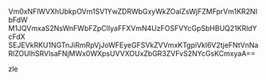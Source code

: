 Vm0xNFlWVXhUbkpOVm1SV1YwZDRWbGxyWkZOalZsWjFZMFprVm1KR2NIbFdW
M1JQVmxaS2NsWnFWbFZpClIyaFFXVmN4UzFOSFVYcGpSbHBUQ21KRldYcFdX
SEJEVkRKU1NGTnJiRmRpVjJoWFEyeGFSVkZVVmxKTgpiVkl6V2tjeFNtVnNa
RlZOUlhSRVlsaFNjMWx0WXpsUVVXOUxZbGR3ZVFvS2NYcGsKCmxyaA==

zle